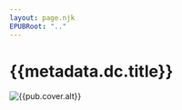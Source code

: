```yaml
---
layout: page.njk
EPUBRoot: ".."
---
```

# {{metadata.dc.title}}

![{{pub.cover.alt}}]({{EPUBRoot}}/{{pub.cover.src}})
